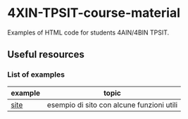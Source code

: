 # 4XIN-TPSIT-course-material
Examples of HTML code for students 4AIN/4BIN TPSIT.
## Useful resources
### List of examples
| example               | topic                                     |
| --------------------- | ----------------------------------------- |
| [site](examples/site) | esempio di sito con alcune funzioni utili |
